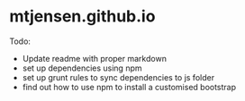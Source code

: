 # mtjensen.github.io

Todo:
- Update readme with proper markdown
- set up dependencies using npm
- set up grunt rules to sync dependencies to js folder
- find out how to use npm to install a customised bootstrap